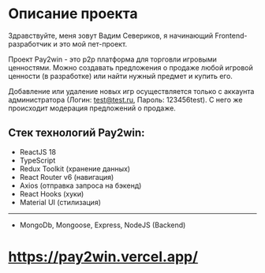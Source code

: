 # Описание проекта

Здравствуйте, меня зовут Вадим Севериков, я начинающий Frontend-разработчик и это мой пет-проект.

Проект Pay2win - это p2p платформа для торговли игровыми ценностями. Можно создавать предложения о продаже любой игровой ценности (в разработке) или найти нужный предмет и купить его.

Добавление или удаление новых игр осуществляется только с аккаунта администратора (Логин: test@test.ru, Пароль: 123456test).
С него же происходит модерация предложений о продаже.

## Стек технологий Pay2win:
- ReactJS 18
- TypeScript
- Redux Toolkit (хранение данных)
- React Router v6 (навигация)
- Axios (отправка запроса на бэкенд)
- React Hooks (хуки)
- Material UI (стилизация)
-----------------------------------
- MongoDb, Mongoose, Express, NodeJS (Backend)

# https://pay2win.vercel.app/

